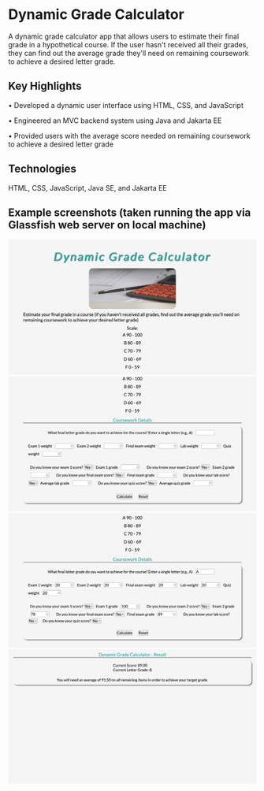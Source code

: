 # Dynamic Grade Calculator
A dynamic grade calculator app that allows users to estimate their final grade in a hypothetical course. If the user hasn't received all their grades, they can find out the average grade they'll need on remaining coursework to achieve a desired letter grade.

## Key Highlights
• Developed a dynamic user interface using HTML, CSS, and JavaScript

• Engineered an MVC backend system using Java and Jakarta EE

• Provided users with the average score needed on remaining coursework to achieve a desired letter grade

## Technologies
HTML, CSS, JavaScript, Java SE, and Jakarta EE

## Example screenshots (taken running the app via Glassfish web server on local machine)
![LandingPage1](https://github.com/jdouglas9025/dynamic-grade-calculator/blob/master/demo-screenshots/LandingPage1.png?raw=true)
![LandingPage2](https://github.com/jdouglas9025/dynamic-grade-calculator/blob/master/demo-screenshots/LandingPage2.png?raw=true)
![LandingPage3](https://github.com/jdouglas9025/dynamic-grade-calculator/blob/master/demo-screenshots/LandingPage3.png?raw=true)
![ResultsPage](https://github.com/jdouglas9025/dynamic-grade-calculator/blob/master/demo-screenshots/ResultsPage.png?raw=true)
